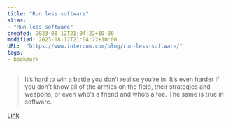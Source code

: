 ```yaml
---
title: "Run less software"
alias:
- "Run less software"
created: 2023-08-12T21:04:22+10:00
modified: 2023-08-12T21:04:22+10:00
URL:  "https://www.intercom.com/blog/run-less-software/"
tags:
- bookmark
---
```


> It’s hard to win a battle you don’t realise you’re in. It’s even harder if you don’t know all of the armies on the field, their strategies and weapons, or even who’s a friend and who’s a foe. The same is true in software.

[Link](https://www.intercom.com/blog/run-less-software/)